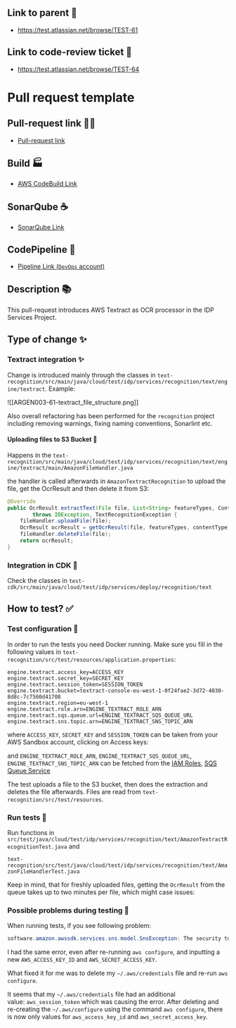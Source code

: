 ## Link to parent 🔗

- https://test.atlassian.net/browse/TEST-61

## Link to code-review ticket 🔗

- https://test.atlassian.net/browse/TEST-64

# Pull request template

## Pull-request link 👨‍💻

- [Pull-request link](https://eu-west-1.console.aws.amazon.com/codesuite/codecommit/repositories/test-services/pull-requests/1935/details?region=eu-west-1)

## Build 🏭

- [AWS CodeBuild Link](https://eu-west-1.console.aws.amazon.com/codesuite/codebuild/518241560725/projects/test-services-build/history?region=eu-west-1&builds-meta=eyJmIjp7InRleHQiOiIifSwicyI6e30sIm4iOjIwLCJpIjowfQ)

## SonarQube ☕

- [SonarQube Link](https://sonar.devops..cloud/dashboard?id=test-services&pullRequest=1899)

## CodePipeline 🚀

- [Pipeline Link (`DevOps` account)](https://eu-west-1.console.aws.amazon.com/codesuite/codepipeline/pipelines/test-services-development/view?region=eu-west-1)

## Description 📚

This pull-request introduces AWS Textract as OCR processor in the IDP Services Project.

## Type of change ✨

### Textract integration ✨

Change is introduced mainly through the classes
in `text-recognition/src/main/java/cloud/test/idp/services/recognition/text/engine/textract`. Example:

![[ARGEN003-61-textract_file_structure.png]]

Also overall refactoring has been
performed for the `recognition` project including removing warnings, fixing naming conventions, Sonarlint
etc.

#### Uploading files to S3 Bucket 🧺

Happens in the `text-recognition/src/main/java/cloud/test/idp/services/recognition/text/engine/textract/main/AmazonFileHandler.java`

the handler is called afterwards in `AmazonTextractRecognition` to upload the file, get the OcrResult and then delete it from S3:

```Java
@Override
public OcrResult extractText(File file, List<String> featureTypes, ContentType contentType)
        throws IOException, TextRecognitionException {
    fileHandler.uploadFile(file);
    OcrResult ocrResult = getOcrResult(file, featureTypes, contentType);
    fileHandler.deleteFile(file);
    return ocrResult;
}
```

### Integration in CDK 🚀

Check the classes in `test-cdk/src/main/java/cloud/test/idp/services/deploy/recognition/text`

## How to test? ✅

### Test configuration 🔧

In order to run the tests you need Docker running.
Make sure you fill in the following values in `text-recognition/src/test/resources/application.properties`:

```properties
engine.textract.access_key=ACCESS_KEY
engine.textract.secret_key=SECRET_KEY
engine.textract.session_token=SESSION_TOKEN
engine.textract.bucket=textract-console-eu-west-1-0f24fae2-3d72-4030-8d8c-7c7560d41708
engine.textract.region=eu-west-1
engine.textract.role.arn=ENGINE_TEXTRACT_ROLE_ARN
engine.textract.sqs.queue.url=ENGINE_TEXTRACT_SQS_QUEUE_URL
engine.textract.sns.topic.arn=ENGINE_TEXTRACT_SNS_TOPIC_ARN
```

where `ACCESS_KEY`, `SECRET_KEY` and `SESSION_TOKEN` can be taken from your AWS Sandbox account, clicking on Access
keys:

and `ENGINE_TEXTRACT_ROLE_ARN`, `ENGINE_TEXTRACT_SQS_QUEUE_URL`, `ENGINE_TEXTRACT_SNS_TOPIC_ARN` can be fetched from the [IAM Roles](https://us-east-1.console.aws.amazon.com/iam/home?region=eu-west-1#/roles), [SQS Queue Service](https://eu-west-1.console.aws.amazon.com/sqs/v3/home?region=eu-west-1)

The test uploads a file to the S3 bucket, then does the extraction and deletes the file afterwards. Files are read from `text-recognition/src/test/resources`.

### Run tests 🧪

Run functions in `src/test/java/cloud/test/idp/services/recognition/text/AmazonTextractRecognitionTest.java` and

`text-recognition/src/test/java/cloud/test/idp/services/recognition/text/AmazonFileHandlerTest.java`

Keep in mind, that for freshly uploaded files, getting the `OcrResult` from the queue takes up to two minutes per file, which might case issues:


### Possible problems during testing 🐛

When running tests, if you see following problem:

```java
software.amazon.awssdk.services.sns.model.SnsException: The security token included in the request is invalid (Service: Sns, Status Code: 403, Request ID: 1a420e26-b7dd-5ba6-a17a-50e92e2b635d)
```

I had the same error, even after re-running `aws configure`, and inputting a new `AWS_ACCESS_KEY_ID` and `AWS_SECRET_ACCESS_KEY`.

What fixed it for me was to delete my `~/.aws/credentials` file and re-run `aws configure`.

It seems that my `~/.aws/credentials` file had an additional value: `aws_session_token` which was causing the error. After deleting and re-creating the `~/.aws/configure` using the command `aws configure`, there is now only values for `aws_access_key_id` and `aws_secret_access_key`.
